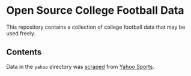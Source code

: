 # Open Source College Football Data #

This repository contains a collection of college football data that
may be used freely.

## Contents ##

Data in the `yahoo` directory was [scraped][ysscraper] from
[Yahoo Sports][].

[ysscraper]: https://github.com/rcfbanalysis/ysscraper
[Yahoo Sports]: https://sports.yahoo.com/
